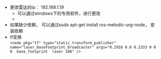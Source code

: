 * 更改雷达的ip： 192.168.1.19
  * 可以通过windows下的专用软件，进行更改
  * 
* 如果缺少依赖， 可以通过sudo apt-get install ros-melodic-urg-node， 安装依赖
* tf变换  
`<node pkg="tf" type="static_transform_publisher" name="laser_basefootprint_broadcaster" args="0.2918 0.0 0.2333 0 0 0  base_footprint  laser 100" />`